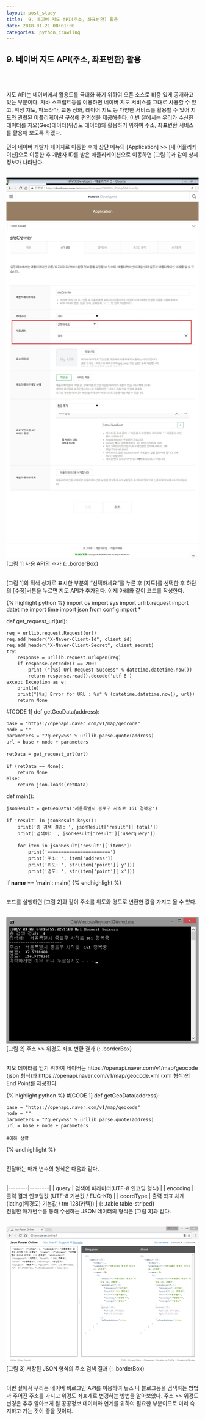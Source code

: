 ```yaml
---
layout: post_study
title:  9. 네이버 지도 API(주소, 좌표변환) 활용
date: 2018-01-21 08:01:00
categories: python_crawling
---
```

## 9. 네이버 지도 API(주소, 좌표변환) 활용
<br/><br/><br/>
지도 API는 네이버에서 활용도를 극대화 하기 위하여 오픈 소스로 비중 있게 공개하고 있는 부분이다. 자바 스크립트등을 이용하면 네이버 지도 서비스를 그대로 사용할 수 있고, 위성 지도, 파노라마, 교통 상화, 레이어 지도 등 다양한 서비스를 활용할 수 있어 지도와 관련된 어플리케이션 구성에 편의성을 제공해준다. 이번 절에서는 우리가 수신한 데이터를 지오(Geo)데이터(위경도 데이터)와 활용하기 위하여 주소, 좌표변환 서비스를 활용해 보도록 하겠다.
<br/><br/>
먼저 네이버 개발자 페이지로 이동한 후에 상단 메뉴의 [Application] >> [내 어플리케이션]으로 이동한 후 개발자 ID를 받은 애플리케이션으로 이동하면 [그림 1]과 같이 상세 정보가 나타난다.
<br/><br/>

![](/asset/study/python_crawling/3/15.jpg)
[그림 1] 사용 API의 추가
{: .borderBox}

<br/>
[그림 1]의 적색 상자로 표시한 부분의 “선택하세요”를 누른 후 [지도]를 선택한 후 하단의 [수정]버튼을 누르면 지도 API가 추가된다. 이제 아래와 같이 코드를 작성한다.

{% highlight python %}
import os
import sys
import urllib.request
import datetime
import time
import json
from config import *

def get_request_url(url):
    
    req = urllib.request.Request(url)
    req.add_header("X-Naver-Client-Id", client_id)
    req.add_header("X-Naver-Client-Secret", client_secret)
    try: 
        response = urllib.request.urlopen(req)
        if response.getcode() == 200:
            print ("[%s] Url Request Success" % datetime.datetime.now())
            return response.read().decode('utf-8')
    except Exception as e:
        print(e)
        print("[%s] Error for URL : %s" % (datetime.datetime.now(), url))
        return None

#[CODE 1]
def getGeoData(address):
    
    base = "https://openapi.naver.com/v1/map/geocode"
    node = ""
    parameters = "?query=%s" % urllib.parse.quote(address)
    url = base + node + parameters
    
    retData = get_request_url(url)
    
    if (retData == None):
        return None
    else:
        return json.loads(retData)

def main():

    jsonResult = getGeoData('서울특별시 종로구 사직로 161 경복궁') 

    if 'result' in jsonResult.keys():
        print('총 검색 결과: ', jsonResult['result']['total'])
        print('검색어: ', jsonResult['result']['userquery'])
        
        for item in jsonResult['result']['items']:
            print('=======================')
            print('주소: ', item['address'])
            print('위도: ', str(item['point']['y']))
            print('경도: ', str(item['point']['x']))

if __name__ == '__main__':
    main()
{% endhighlight %}

<br/>
코드를 실행하면 [그림 2]와 같이 주소를 위도와 경도로 변환한 값을 가지고 올 수 있다.
<br/><br/>

![](/asset/study/python_crawling/3/16.jpg)
[그림 2] 주소 >> 위경도 좌표 변환 결과
{: .borderBox}

<br/>
지오 데이터를 얻기 위하여 네이버는 https://openapi.naver.com/v1/map/geocode (json 형식)과 https://openapi.naver.com/v1/map/geocode.xml (xml 형식)의 End Point를 제공한다.

{% highlight python %}
#[CODE 1]
def getGeoData(address):
    
    base = "https://openapi.naver.com/v1/map/geocode"
    node = ""
    parameters = "?query=%s" % urllib.parse.quote(address)
    url = base + node + parameters
    
    #이하 생략
{% endhighlight %}

<br/>
전달하는 매개 변수의 형식은 다음과 같다.
<br/><br/>

|--------|--------|
| query | 검색어 파라미터(UTF-8 인코딩 형식) |
| encoding | 출력 결과 인코딩값 (UTF-8 기본값 / EUC-KR) |
| coordType | 출력 좌표 체계 (latlng(위경도) 기본값 / tm 128(카텍)) |
{: .table table-striped}
<br/>
전달한 매개변수를 통해 수신하는 JSON 데이터의 형식은 [그림 3]과 같다.
<br/><br/>

![](/asset/study/python_crawling/3/17.jpg)
[그림 3] 저장된 JSON 형식의 주소 검색 결과
{: .borderBox}

<br/>
이번 절에서 우리는 네이버 비로그인 API를 이용하여 뉴스 나 블로그등을 검색하는 방법과 주어진 주소를 가지고 위경도 좌표계로 변경하는 방법을 알아보았다. 주소 >> 위경도 변경은 추후 알아보게 될 공공정보 데이터와 연계를 위하여 필요한 부분이므로 미리 숙지하고 가는 것이 좋을 것이다.